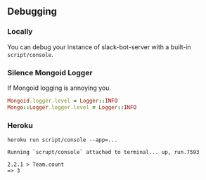 ## Debugging

### Locally

You can debug your instance of slack-bot-server with a built-in `script/console`.

### Silence Mongoid Logger

If Mongoid logging is annoying you.

```ruby
Mongoid.logger.level = Logger::INFO
Mongo::Logger.logger.level = Logger::INFO
```

### Heroku

```
heroku run script/console --app=...

Running `scrupt/console` attached to terminal... up, run.7593

2.2.1 > Team.count
=> 3
```
